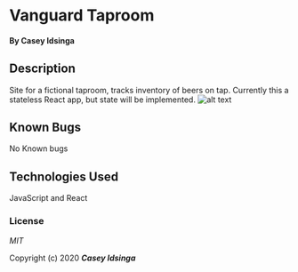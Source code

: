 # Vanguard Taproom

#### By **Casey Idsinga**

## Description
Site for a fictional taproom, tracks inventory of beers on tap.  Currently this a stateless React app, but state will be implemented.
![alt text](IMG_4368)


## Known Bugs
No Known bugs


## Technologies Used

JavaScript and React


### License

*MIT*

Copyright (c) 2020 **_Casey Idsinga_**
